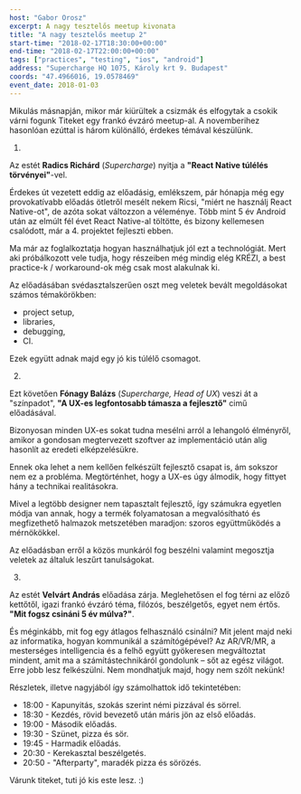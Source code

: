 ```yaml
---
host: "Gabor Orosz"
excerpt: A nagy tesztelős meetup kivonata
title: "A nagy tesztelős meetup 2"
start-time: "2018-02-17T18:30:00+00:00"
end-time: "2018-02-17T22:00:00+00:00"
tags: ["practices", "testing", "ios", "android"]
address: "Supercharge HQ 1075, Károly krt 9. Budapest"
coords: "47.4966016, 19.0578469"
event_date: 2018-01-03
---
```


Mikulás másnapján, mikor már kiürültek a csizmák és elfogytak a csokik várni fogunk Titeket egy frankó évzáró meetup-al. A novemberihez hasonlóan ezúttal is három különálló, érdekes témával készülünk.

1. 
Az estét **Radics Richárd** (*Supercharge*) nyitja a **"React Native túlélés törvényei"**-vel.

Érdekes út vezetett eddig az előadásig, emlékszem, pár hónapja még egy provokatívabb előadás ötletről mesélt nekem Ricsi, "miért ne használj React Native-ot", de azóta sokat változzon a véleménye. Több mint 5 év Android után az elmúlt fél évet React Native-al töltötte, és bizony kellemesen csalódott, már a 4. projektet fejleszti ebben.

Ma már az foglalkoztatja hogyan használhatjuk jól ezt a technológiát. Mert aki próbálkozott vele tudja, hogy részeiben még mindig elég KRÉZI, a best practice-k / workaround-ok még csak most alakulnak ki.

Az előadásában svédasztalszerűen oszt meg veletek bevált megoldásokat számos témakörökben:

- project setup,
- libraries,
- debugging,
- CI.

Ezek együtt adnak majd egy jó kis túlélő csomagot.

2. 
Ezt követően **Fónagy Balázs** (*Supercharge, Head of UX*) veszi át a "színpadot", **"A UX-es legfontosabb támasza a fejlesztő"** cimű előadásával.

Bizonyosan minden UX-es sokat tudna mesélni arról a lehangoló élményről, amikor a gondosan megtervezett szoftver az implementáció után alig hasonlít az eredeti elképzelésükre.

Ennek oka lehet a nem kellően felkészült fejlesztő csapat is, ám sokszor nem ez a probléma. Megtörténhet, hogy a UX-es úgy álmodik, hogy fittyet hány a technikai realitásokra.

Mivel a legtöbb designer nem tapasztalt fejlesztő, így számukra egyetlen módja van annak, hogy a termék folyamatosan a megvalósítható és megfizethető halmazok metszetében maradjon: szoros együttműködés a mérnökökkel.

Az előadásban erről a közös munkáról fog beszélni valamint megosztja veletek az általuk leszűrt tanulságokat.

3. 
Az estét **Velvárt András** előadása zárja. Meglehetősen el fog térni az előző kettőtől, igazi frankó évzáró téma, filózós, beszélgetős, egyet nem értős. **"Mit fogsz csináni 5 év múlva?"**.

És méginkább, mit fog egy átlagos felhasználó csinálni? Mit jelent majd neki az informatika, hogyan kommunikál a számítógépével? Az AR/VR/MR, a mesterséges intelligencia és a felhő együtt gyökeresen megváltoztat mindent, amit ma a számítástechnikáról gondolunk – sőt az egész világot. Erre jobb lesz felkészülni. Nem mondhatjuk majd, hogy nem szólt nekünk!

Részletek, illetve nagyjából így számolhattok idő tekintetében:

- 18:00 - Kapunyitás, szokás szerint némi pizzával és sörrel.
- 18:30 - Kezdés, rövid bevezető után máris jön az első előadás.
- 19:00 - Második előadás.
- 19:30 - Szünet, pizza és sör.
- 19:45 - Harmadik előadás.
- 20:30 - Kerekasztal beszélgetés.
- 20:50 - "Afterparty", maradék pizza és sörözés.

Várunk titeket, tuti jó kis este lesz. :)